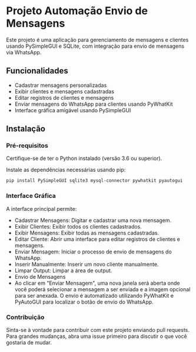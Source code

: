 # Projeto Automação Envio de Mensagens

Este projeto é uma aplicação para gerenciamento de mensagens e clientes usando PySimpleGUI e SQLite, com integração para envio de mensagens via WhatsApp.

## Funcionalidades

- Cadastrar mensagens personalizadas
- Exibir clientes e mensagens cadastradas
- Editar registros de clientes e mensagens
- Enviar mensagens do WhatsApp para clientes usando PyWhatKit
- Interface gráfica amigável usando PySimpleGUI

## Instalação

### Pré-requisitos

Certifique-se de ter o Python instalado (versão 3.6 ou superior).

Instale as dependências necessárias usando pip:

```bash
pip install PySimpleGUI sqlite3 mysql-connector pywhatkit pyautogui
```

### Interface Gráfica

A interface principal permite:

- Cadastrar Mensagens: Digitar e cadastrar uma nova mensagem.
- Exibir Clientes: Exibir todos os clientes cadastrados.
- Exibir Mensagens: Exibir todas as mensagens cadastradas.
- Editar Cliente: Abrir uma interface para editar registros de clientes e mensagens.
- Enviar Mensagem: Iniciar o processo de envio de mensagens do WhatsApp.
- Inserir Manualmente: Inserir um novo cliente manualmente.
- Limpar Output: Limpar a área de output.
- Envio de Mensagens
- Ao clicar em "Enviar Mensagem", uma nova janela será aberta onde você poderá selecionar a mensagem a ser enviada e a imagem opcional para ser anexada. O envio é automatizado utilizando PyWhatKit e PyAutoGUI para localizar o botão de envio do WhatsApp.

### Contribuição

Sinta-se à vontade para contribuir com este projeto enviando pull requests. Para grandes mudanças, abra uma issue primeiro para discutir o que você gostaria de mudar.
